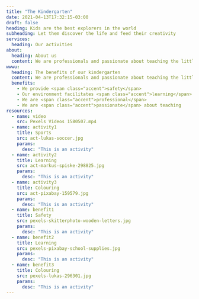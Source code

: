 ```yaml
---
title: "The Kindergarten"
date: 2021-04-13T17:32:15-03:00
draft: false
heading: Kids are the best explorers in the world
subheading: Let them discover the life and feed their creativity
services:
  heading: Our activities
about:
  heading: About us
  content: We are professionals and passionate about teaching the little ones the fundamental scholar concepts and helping them to give their first steps toward developing their creativity and vision about the life.
wwwu:
  heading: The benefits of our kindergarten
  content: We are professionals and passionate about teaching the little ones the fundamental scholar concepts and helping them to give their first steps toward developing their creativity and vision about the life.
  benefits:
    - We provide <span class="accent">safety</span>
    - Our environment facilitates <span class="accent">learning</span>
    - We are <span class="accent">professional</span>
    - We are <span class="accent">passionate</span> about teaching
resources:
  - name: video
    src: Pexels Videos 1580507.mp4
  - name: activity1
    title: Sports
    src: act-lukas-soccer.jpg
    params:
      desc: "This is an activity"
  - name: activity2
    title: Learning
    src: act-markus-spiske-298825.jpg
    params:
      desc: "This is an activity"
  - name: activity3
    title: Colouring
    src: act-pixabay-159579.jpg
    params:
      desc: "This is an activity"
  - name: benefit1
    title: Safety
    src: pexels-skitterphoto-wooden-letters.jpg
    params:
      desc: "This is an activity"
  - name: benefit2
    title: Learning
    src: pexels-pixabay-school-supplies.jpg
    params:
      desc: "This is an activity"
  - name: benefit3
    title: Colouring
    src: pexels-lukas-296301.jpg
    params:
      desc: "This is an activity"
---
```


